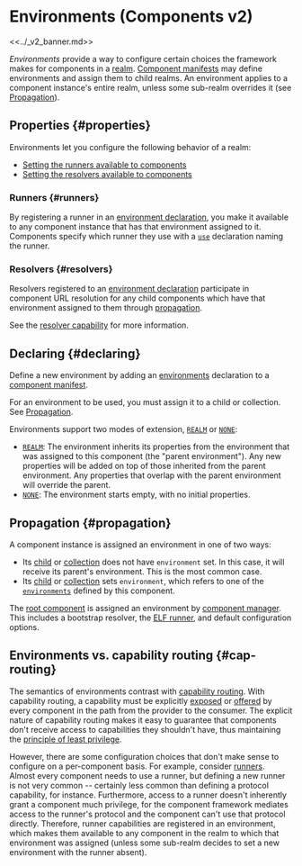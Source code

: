 # Environments (Components v2)

<<../_v2_banner.md>>

*Environments* provide a way to configure certain choices the framework makes
for components in a [realm][doc-realms].
[Component manifests][doc-component-manifests] may define environments and
assign them to child realms. An environment applies to a component instance's
entire realm, unless some sub-realm overrides it (see
[Propagation](#propagation)).

## Properties {#properties}

Environments let you configure the following behavior of a realm:

-   [Setting the runners available to components](#runners)
-   [Setting the resolvers available to components](#resolvers)

### Runners {#runners}

By registering a runner in an [environment declaration][doc-environments], you
make it available to any component instance that has that environment assigned
to it. Components specify which runner they use with a [`use`][doc-use]
declaration naming the runner.

### Resolvers {#resolvers}

Resolvers registered to an [environment declaration][doc-environments] participate
in component URL resolution for any child components which have that environment
assigned to them through [propagation](#propagation).

See the [resolver capability](capabilities/resolvers.md) for more information.

## Declaring {#declaring}

Define a new environment by adding an [environments][doc-environments]
declaration to a [component manifest][doc-component-manifests].

For an environment to be used, you must assign it to a child or collection. See
[Propagation](#propagation).

Environments support two modes of extension, [`REALM`][fidl-extends] or
[`NONE`][fidl-extends]:

-   [`REALM`][fidl-extends]: The environment inherits its properties from the
    environment that was assigned to this component (the "parent environment").
    Any new properties will be added on top of those inherited from the parent
    environment. Any properties that overlap with the parent environment will
    override the parent.
-   [`NONE`][fidl-extends]: The environment starts empty, with no initial
    properties.

## Propagation {#propagation}

A component instance is assigned an environment in one of two ways:

-   Its [child][doc-children] or [collection][doc-collections] does not
    have `environment` set. In this case, it will receive its parent's
    environment. This is the most common case.
-   Its [child][doc-children] or [collection][doc-collections] sets
    `environment`, which refers to one of the [`environments`][doc-environments]
    defined by this component.

The [root component][doc-root-component] is assigned an environment by
[component manager][doc-component-manager]. This includes a bootstrap resolver,
the [ELF runner][doc-elf-runner], and default configuration options.

## Environments vs. capability routing {#cap-routing}

The semantics of environments contrast with
[capability routing][doc-capability-routing]. With capability routing, a
capability must be explicitly [exposed][doc-expose] or [offered][doc-offer] by
every component in the path from the provider to the consumer. The explicit
nature of capability routing makes it easy to guarantee that components don't
receive access to capabilities they shouldn't have, thus maintaining the
[principle of least privilege][wiki-least-privilege].

However, there are some configuration choices that don't make sense to configure
on a per-component basis. For example, consider [runners][doc-runners]. Almost
every component needs to use a runner, but defining a new runner is not very
common -- certainly less common than defining a protocol capability, for
instance. Furthermore, access to a runner doesn't inherently grant a component
much privilege, for the component framework mediates access to the runner's
protocol and the component can't use that protocol directly. Therefore, runner
capabilities are registered in an environment, which makes them available to any
component in the realm to which that environment was assigned (unless some
sub-realm decides to set a new environment with the runner absent).

[doc-capability-routing]: ./component_manifests.md#capability-routing
[doc-children]: ./component_manifests.md#children
[doc-collections]: ./component_manifests.md#collections
[doc-component-manager]: ./component_manager.md
[doc-root-component]: ./component_manager.md#booting-the-system
[doc-component-manifests]: ./component_manifests.md
[doc-elf-runner]: ./elf_runner.md
[doc-environments]: ./component_manifests.md#environments
[doc-expose]: ./component_manifests.md#expose
[doc-offer]: ./component_manifests.md#offer
[doc-realms]: ./realms.md
[doc-runners]: ./capabilities/runners.md
[doc-use]: ./component_manifests.md#use
[fidl-extends]: /sdk/fidl/fuchsia.sys2/decls/environment_decl.fidl
[wiki-least-privilege]: https://en.wikipedia.org/wiki/Principle_of_least_privilege
